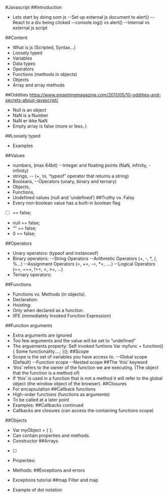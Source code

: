 #Javascript
##Introduction

-	Lets start by doing som js
--Set up external js document to alert()
--React to a div being clicked
--console.log() vs alert()
--Internal vs external js script

##Content
-	What is js (Scripted, Syntax…)
-	Loosely typed
-	Variables
-	Data types
-	Operators
-	Functions (methods in objects)
-	Objects
-	Array and array methods

##Oddities
https://www.smashingmagazine.com/2011/05/10-oddities-and-secrets-about-javascript/

-	Null is an object
-	NaN is a Number
-	NaN er ikke NaN
-	Empty array is false
	(more or less..)

##Loosely typed
-	Examples

##Values
-	numbers, (max 64bit)
--Integer and floating points (NaN, infinity, -infinity)
-	strings, 
-- (+, \n, “typeof” operator that returns a string)
-	Booleans, 
--Operators (unary, binary and ternary)
-	Objects, 
-	Functions, 
-	Undefined values (null and ‘undefined’)
##Truthy vs. Falsy
-	Every non-boolean value has a built-in boolean flag
-	[ ] == false;
-	null == false;
-	“” == false;
-	0 == false;

##Operators
-	Unary operators: (typeof and instanceof)
-	Binary operators:
--String Operators
--Arithmetic Operators (+, -, *, /, %...)
--Assignment Operators (=, +=, -=, *=, ….)
--Logical Operators (==, ===, !==, <, >=, …)
-	Ternary operators:

##Functions
-	Functions vs. Methods (in objects).
-	Declaration:
-	Hoisting: 
-	Only when declared as a function.
-	IIFE (immediately Invoked Function Expression)

##Function arguments
-	Extra arguments are ignored
-	Too few arguments and the value will be set to ”undefined”
-	The arguements 
    property:
Self invoked funtions
Var myfunc = function(){
Some functionality….;
}();
##Scope
-	Scope is the set of variables you have access to.
--Global scope (Default)
--Function scope
--Nested scope
##The ‘this’ keyword
-	‘this’ refers to the owner of the function we are executing. (The object that the function is a method of)
-	If ‘this’ is used in a function that is not a method it will refer to the global object (the window object of the browser).
##Closures
-	For encapsulation
##Callback functions
-	High-order functions (functions as arguments)
-	To be called at a later point
-	Examples:
##Callbacks continued
-	Callbacks are closures (can access the containing functions scope)


##Objects
-	Var myObject = { };
-	Can contain properties and methods.
-	Constructor
##Arrays
-	[ ]
-	Properties:

-	Methods:
##Exceptions and errors
-	Exceptions tutorial
##map
Filter and map
-	Example of dot notation
